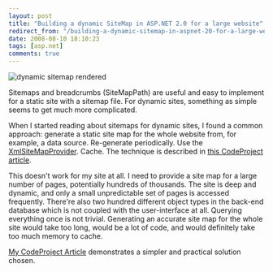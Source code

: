 ```yaml
---
layout: post
title: "Building a dynamic SiteMap in ASP.NET 2.0 for a large website"
redirect_from: "/building-a-dynamic-sitemap-in-aspnet-20-for-a-large-website"
date: 2008-08-10 18:10:23
tags: [asp.net]
comments: true
---
```

![dynamic sitemap rendered](http://www.codeproject.com/KB/aspnet/dynamicsitemap/dynamicsitemap.jpg)

Sitemaps and breadcrumbs (SiteMapPath) are useful and easy to implement for a static site with a sitemap file. For dynamic sites, something as simple seems to get much more complicated.

When I started reading about sitemaps for dynamic sites, I found a common approach: generate a static site map for the whole website from, for example, a data source. Re-generate periodically. Use the [XmlSiteMapProvider](http://msdn2.microsoft.com/en-us/library/system.web.xmlsitemapprovider.aspx). Cache. The technique is described in [this CodeProject article](http://www.codeproject.com/useritems/DynamicSitemapASPNET2.asp).

This doesn't work for my site at all. I need to provide a site map for a large number of pages, potentially hundreds of thousands. The site is deep and dynamic, and only a small unpredictable set of pages is accessed frequently. There're also two hundred different object types in the back-end database which is not coupled with the user-interface at all. Querying everything once is not trivial. Generating an accurate site map for the whole site would take too long, would be a lot of code, and would definitely take too much memory to cache.

[My CodeProject Article](http://www.codeproject.com/KB/aspnet/dynamicsitemap.aspx) demonstrates a simpler and practical solution chosen.


